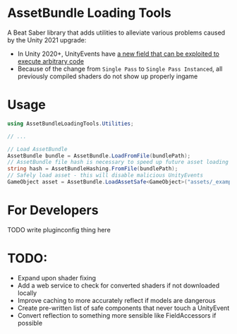 # AssetBundle Loading Tools
A Beat Saber library that adds utilities to alleviate various problems caused by the Unity 2021 upgrade:
- In Unity 2020+, UnityEvents have [a new field that can be exploited to execute arbitrary code](https://blog.includesecurity.com/2021/06/hacking-unity-games-malicious-unity-game-objects/)
- Because of the change from `Single Pass` to `Single Pass Instanced`, all previously compiled shaders do not show up properly ingame

# Usage
```csharp
using AssetBundleLoadingTools.Utilities;

// ...

// Load AssetBundle
AssetBundle bundle = AssetBundle.LoadFromFile(bundlePath);
// AssetBundle file hash is necessary to speed up future asset loading with caches
string hash = AssetBundleHashing.FromFile(bundlePath);
// Safely load asset - this will disable malicious UnityEvents
GameObject asset = AssetBundle.LoadAssetSafe<GameObject>("assets/_example.prefab", hash);
```

# For Developers
TODO write pluginconfig thing here

# TODO:
- Expand upon shader fixing
- Add a web service to check for converted shaders if not downloaded locally
- Improve caching to more accurately reflect if models are dangerous
- Create pre-written list of safe components that never touch a UnityEvent
- Convert reflection to something more sensible like FieldAccessors if possible